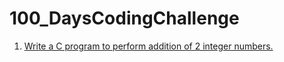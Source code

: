 # 100_DaysCodingChallenge #
1. [Write a C program to perform addition of 2 integer numbers.](Day1.c)

